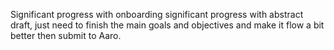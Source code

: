 Significant progress with onboarding
significant progress with abstract draft, just need to finish the main goals and objectives and make it flow a bit better then submit to Aaro. 